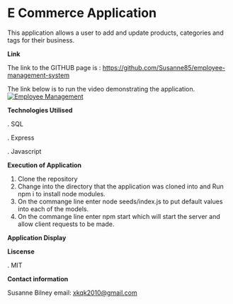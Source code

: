 # E Commerce Application
This application allows a user to add and update products, categories and tags for their business.



**Link** 

The link to the GITHUB page is : https://github.com/Susanne85/employee-management-system

The link below is to run the video demonstrating the application.
<a href="https://drive.google.com/uc?export=view&id=17vZgROdwm6KkaWraAWmep2MXuYzZekQi"><img src="https://drive.google.com/uc?export=view&id=17vZgROdwm6KkaWraAWmep2MXuYzZekQi" title="Employee Management"/>
[]()
 
**Technologies Utilised**

. SQL

. Express 

. Javascript

**Execution of Application**

1.  Clone the repository
2.  Change into the directory that the application was cloned into and Run npm i to install node modules.
3.  On the commange line enter node seeds/index.js to put default values into each of the models.
4.  On the commange line enter npm start which will start the server and allow client requests to be made.

**Application Display**

**Liscense**

. MIT

**Contact information**

Susanne Bilney 
email: xkqk2010@gmail.com